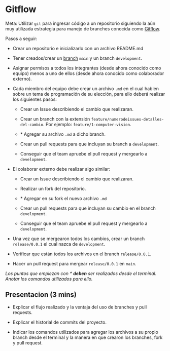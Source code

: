 # Gitflow

Meta: Utilizar `git` para ingresar código a un repositorio siguiendo la aún muy utilizada estrategia para manejo de branches conocida como [Gitflow](https://www.atlassian.com/git/tutorials/comparing-workflows/gitflow-workflow).

Pasos a seguir:

- Crear un repositorio e inicializarlo con un archivo README.md

- Tener creados/crear un [branch](https://docs.github.com/en/pull-requests/collaborating-with-pull-requests/proposing-changes-to-your-work-with-pull-requests/creating-and-deleting-branches-within-your-repository#creating-a-branch) `main` y un branch `development`.

- Asignar permisos a todos los integrantes (desde ahora conocido como equipo) menos a uno de ellos (desde ahora conocido como colaborador externo).

- Cada miembro del equipo debe crear un archivo `.md` en el cual hablen sobre un tema de programación de su elección, para ello deberá realizar los siguientes pasos:

  - Crear un Issue describiendo el cambio que realizaran.

  - Crear un branch con la extensión `feature/numerodeissues-detalles-del-cambio`. Por ejemplo: `feature/1-computer-vision`.

  - \* Agregar su archivo `.md` a dicho branch.

  - Crear un pull requests para que incluyan su branch a `development`.

  - Conseguir que el team apruebe el pull request y mergearlo a `development`.

- El colaborar externo debe realizar algo similar:

  - Crear un Issue describiendo el cambio que realizaran.

  - Realizar un fork del repositorio.
  
  - \* Agregar en su fork el nuevo archivo `.md`

  - Crear un pull requests para que incluyan su cambio en el branch `development`.

  - Conseguir que el team apruebe el pull request y mergearlo a `development`.

- Una vez que se mergearon todos los cambios, crear un branch `release/0.0.1` el cual nazca de `development`.

- Verificar que están todos los archivos en el branch `release/0.0.1`.

- Hacer un pull request para mergear `release/0.0.1` en `main`.

*Los puntos que empiezan con \* **deben** ser realizados desde el terminal. Anotar los comandos utilizados para ello.*

## Presentacion (3 mins)

- Explicar el flujo realizado y la ventaja del uso de branches y pull requests.

- Explicar el historial de commits del proyecto.

- Indicar los comandos utilizados para agregar los archivos a su propio branch desde el terminal y la manera en que crearon los branches, fork y pull request.
